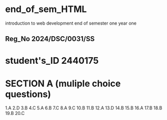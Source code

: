 # end_of_sem_HTML
introduction to web development end of semester one year one
## Reg_No 2024/DSC/0031/SS
# student's_ID 2440175 

# SECTION A (muliple choice questions)
1.A
2.D
3.B
4.C
5.A
6.B
7.C
8.A
9.C
10.B
11.B
12.A
13.D
14.B
15.B
16.A
17.B
18.B
19.B
20.C
